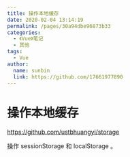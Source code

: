 ```yaml
---
title: 操作本地缓存
date: 2020-02-04 13:14:19
permalink: /pages/30a94dbe96873b33
categories:
  - 《Vue》笔记
  - 其他
tags:
  - Vue
author:
  name: sunbin
  link: https://github.com/17661977890
---
```

# 操作本地缓存

<https://github.com/ustbhuangyi/storage>

操作 sessionStorage 和 localStorage 。
